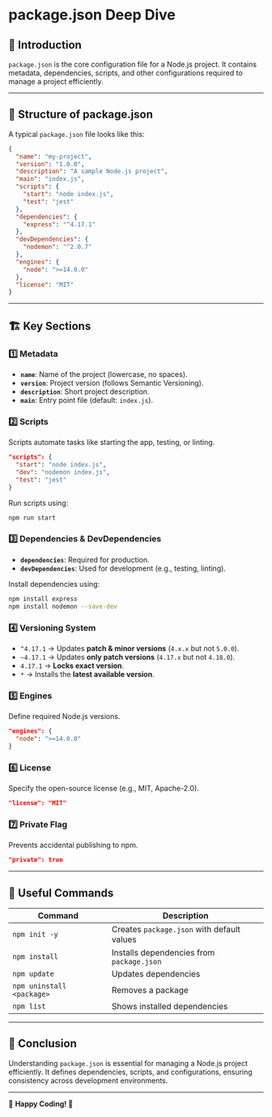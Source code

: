 # package.json Deep Dive

## 📌 Introduction
`package.json` is the core configuration file for a Node.js project. It contains metadata, dependencies, scripts, and other configurations required to manage a project efficiently.

---

## 📜 Structure of package.json
A typical `package.json` file looks like this:

```json
{
  "name": "my-project",
  "version": "1.0.0",
  "description": "A sample Node.js project",
  "main": "index.js",
  "scripts": {
    "start": "node index.js",
    "test": "jest"
  },
  "dependencies": {
    "express": "^4.17.1"
  },
  "devDependencies": {
    "nodemon": "^2.0.7"
  },
  "engines": {
    "node": ">=14.0.0"
  },
  "license": "MIT"
}
```

---

## 🏗️ Key Sections
### 1️⃣ **Metadata**
- **`name`**: Name of the project (lowercase, no spaces).
- **`version`**: Project version (follows Semantic Versioning).
- **`description`**: Short project description.
- **`main`**: Entry point file (default: `index.js`).

### 2️⃣ **Scripts**
Scripts automate tasks like starting the app, testing, or linting.
```json
"scripts": {
  "start": "node index.js",
  "dev": "nodemon index.js",
  "test": "jest"
}
```
Run scripts using:
```sh
npm run start
```

### 3️⃣ **Dependencies & DevDependencies**
- **`dependencies`**: Required for production.
- **`devDependencies`**: Used for development (e.g., testing, linting).

Install dependencies using:
```sh
npm install express
npm install nodemon --save-dev
```

### 4️⃣ **Versioning System**
- `^4.17.1` → Updates **patch & minor versions** (`4.x.x` but not `5.0.0`).
- `~4.17.1` → Updates **only patch versions** (`4.17.x` but not `4.18.0`).
- `4.17.1` → **Locks exact version**.
- `*` → Installs the **latest available version**.

### 5️⃣ **Engines**
Define required Node.js versions.
```json
"engines": {
  "node": ">=14.0.0"
}
```

### 6️⃣ **License**
Specify the open-source license (e.g., MIT, Apache-2.0).
```json
"license": "MIT"
```

### 7️⃣ **Private Flag**
Prevents accidental publishing to npm.
```json
"private": true
```

---

## 🚀 Useful Commands
| Command | Description |
|---------|-------------|
| `npm init -y` | Creates `package.json` with default values |
| `npm install` | Installs dependencies from `package.json` |
| `npm update` | Updates dependencies |
| `npm uninstall <package>` | Removes a package |
| `npm list` | Shows installed dependencies |

---

## 📌 Conclusion
Understanding `package.json` is essential for managing a Node.js project efficiently. It defines dependencies, scripts, and configurations, ensuring consistency across development environments.

---

🔹 **Happy Coding! 🚀**
